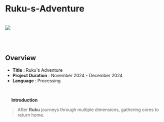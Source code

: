 # Ruku-s-Adventure

<br>


<img src="https://github.com/user-attachments/assets/e400fa90-ce8a-49ed-a4c7-93559c45c589">

<br><br>


## Overview
- **Title** : Ruku's Adventure
- **Project Duration** : November 2024 - December 2024
- **Language** : Processing
<br>

&nbsp;&nbsp;&nbsp;&nbsp; **Introduction**
> After **Ruku** journeys through multiple dimensions, gathering cores to return home.</p>
